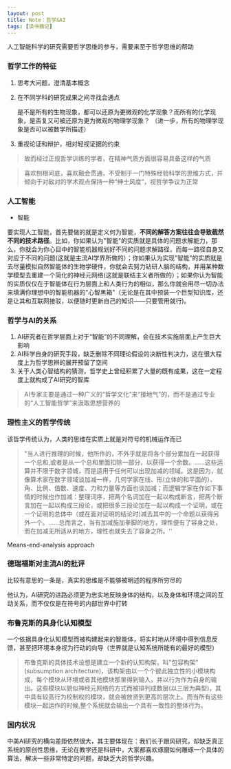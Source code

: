 ```yaml
---
layout: post
title: Note：哲学&AI
tags: [读书摘记]
---
```


人工智能科学的研究需要哲学思维的参与，需要来至于哲学思维的帮助

### 哲学工作的特征

1. 思考大问题，澄清基本概念
2. 在不同学科的研究成果之间寻找会通点

    是不是所有的生物现象，都可以还原为更微观的化学现象？而所有的化学现象，是否复又可被还原为更为微观的物理学现象？ （进一步，所有的物理学现象是否可以被数学所描述）

3. 重视论证和辩护，相对轻视证据的约束

> 故而经过正规哲学训练的学者，在精神气质方面很容易具备这样的气质

> 喜欢刨根问底，喜欢融会贯通，不受制于一门特殊经验科学的思维方式，并倾向于对敌对的学术观点保持一种“绅士风度”，视哲学争议为正常

### 人工智能

- 智能

要实现人工智能，首先要做的就是定义何为智能，**不同的解答方案往往会导致截然不同的技术路径**。比如，你如果认为"智能"的实质就是具体的问题求解能力，那么，你就会为你心目中的智能机器规划好不同的问题求解路径，而每一路径自身又对应于不同的问题(这就是主流AI学界所做的）；你如果认为实现"智能"的实质就是去尽量模拟自然智能体的生物学硬件，你就会去努力钻研人脑的结构，并用某种数学模型去重建一个简化的神经元网络(这就是联结主义者所做的）；如果你认为智能的实质仅仅在于智能体在行为层面上和人类行为的相似，那么你就会用尽一切办法来填满你理想中的智能机器的"心智黑箱"（无论是在其中预装一个巨型知识库，还是让其和互联网接驳，以便随时更新自己的知识——只要管用就行)。

### 哲学与AI的关系

1. AI研究者在哲学层面上对于“智能”的不同理解，会在技术实施层面上产生巨大影响
2. AI科学自身的研究手段，缺乏删除不同理论假设的决断性判决力，这在很大程度上为哲学思辨的展开预留了空间
3. 关于人类心智结构的猜测，哲学史上曾经积累了大量的既有成果，这在一定程度上就构成了AI研究的智库

> AI专家主要是通过一种广义的“哲学文化”来“接地气”的，而不是通过专业的“人工智能哲学”来汲取思想营养的

### 理性主义的哲学传统

该哲学传统认为，人类的思维在实质上就是对符号的机械运作而已

> "当人进行推理的时候，他所作的，不外乎就是将各个部分累加在一起获得一个总和,或者是从一个总和里面扣除一部分，以获得一个余数。……这些运算并不限于数字领城，而是适用于任何可以出现加减的领域。这是因为，就像算术家在数字领域谈加减一样，几何学家在线、形(立体的和平面的）、角、比例、倍数、速度、力和力量等方面也谈加减；而逻辑学家在作如下事情的时候也作加减：整理词序，把两个名词加在一起以构成断言，把两个断言加在一起以构成三段论，或把很多三段论加在一起以构成一个证明，或在一个证明的总体中（或在面对证明的结论时)减去其中的一个命题以获得另外一个。……总而言之，当有加减施加拳脚的地方，理性便有了容身之处， 而在加减无所适从的地方，理性也就失去了容身之所。'’

Means-end-analysis approach

### 德瑞福斯对主流AI的批评

比较有意思的一条是，真实的思维是不能够被明述的程序所穷尽的

他认为，AI研究的进路必须更为忠实地反映身体的结构，以及身体和环境之间的互动关系，而不仅仅是在符号的内部世界中打转

### 布鲁克斯的具身化认知模型

一个依据具身化认知模型而被构建起来的智能体，将实时地从环境中得到信息反馈，甚至把环境本身视为行动的向导（世界就是认知系统所能有的最好的模型）

> 布鲁克斯的具体技术设想是建立一个新的认知构架，叫"包容构架"(subsumption architecture)，该构架由以一个个彼此独立性的小模块构成，每个模块从环境或者其他模块那里得到输入，并以行为作为自身的输出。这些模块以貌似神经元网络的方式而被排列成数层(以三层为典型)，其中具有较高行为校制权的模块，就会被放贤到更高的层次上。而当所有这些模块一起运作的时候,整个系统就会输出一个具有一致性的整体行为。

### 国内状况

中美AI研究的横向差距依然很大，其主要体现在：我们长于跟风研究，却缺乏真正系统的原创性思维，无论在教学还是科研中，大家都喜欢琢磨如何雕琢一个具体的算法，解决一些非常特定的问题，却缺乏大的哲学兴趣。



